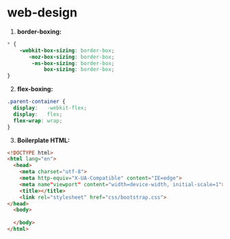 # web-design

1. **border-boxing:**
```css
* {
    -webkit-box-sizing: border-box;
       -moz-box-sizing: border-box;
        -ms-box-sizing: border-box;
            box-sizing: border-box;
}
```
2. **flex-boxing:**
```css
.parent-container {
  display:   -webkit-flex;
  display:   flex;
  flex-wrap: wrap;
}
```
3. **Boilerplate HTML:**
```html
<!DOCTYPE html>
<html lang="en">
  <head>
    <meta charset="utf-8">
    <meta http-equiv="X-UA-Compatible" content="IE=edge">
    <meta name"viewport" content="width=device-width, initial-scale=1">
    <title></title>
    <link rel="stylesheet" href="css/bootstrap.css">
</head>
  <body>
  
  </body>
</html>
```
